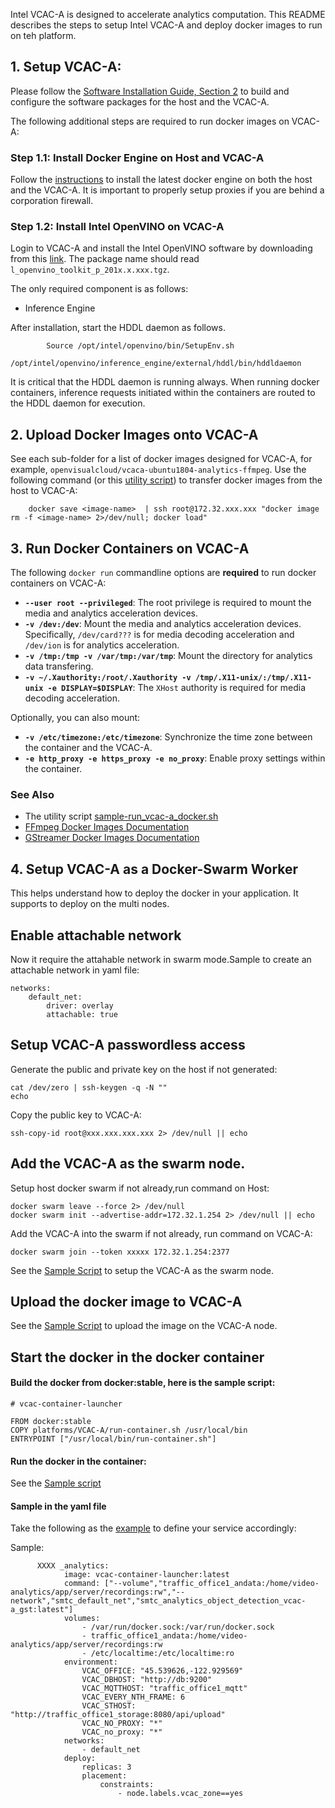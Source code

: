 
Intel VCAC-A is designed to accelerate analytics computation. This README describes the steps to setup Intel VCAC-A and deploy docker images to run on teh platform.   

## 1. Setup VCAC-A:

Please follow the [Software Installation Guide, Section 2](https://cdrdv2.intel.com/v1/dl/getContent/611894) to build and configure the software packages for the host and the VCAC-A.        

The following additional steps are required to run docker images on VCAC-A:    

### Step 1.1: Install Docker Engine on Host and VCAC-A

Follow the [instructions](https://docs.docker.com/v17.09/engine/installation) to install the latest docker engine on both the host and the VCAC-A. It is important to properly setup proxies if you are behind a corporation firewall.    

### Step 1.2: Install Intel OpenVINO on VCAC-A

Login to VCAC-A and install the Intel OpenVINO software by downloading from this [link](https://software.intel.com/en-us/openvino-toolkit/choose-download). The package name should read ```l_openvino_toolkit_p_201x.x.xxx.tgz```. 

The only required component is as follows:
- Inference Engine

After installation, start the HDDL daemon as follows. 

```
        Source /opt/intel/openvino/bin/SetupEnv.sh
        /opt/intel/openvino/inference_engine/external/hddl/bin/hddldaemon
```

It is critical that the HDDL daemon is running always. When running docker containers, inference requests initiated within the containers are routed to the HDDL daemon for execution.    

## 2. Upload Docker Images onto VCAC-A

See each sub-folder for a list of docker images designed for VCAC-A, for example, ```openvisualcloud/vcaca-ubuntu1804-analytics-ffmpeg```. Use the following command (or this [utility script](script/sample_upload_single_image.sh)) to transfer docker images from the host to VCAC-A:     

```
	docker save <image-name>  | ssh root@172.32.xxx.xxx "docker image rm -f <image-name> 2>/dev/null; docker load"
```

##  3. Run Docker Containers on VCAC-A

The following ```docker run``` commandline options are **required** to run docker containers on VCAC-A:   
- **```--user root --privileged```**: The root privilege is required to mount the media and analytics acceleration devices.    
- **```-v /dev:/dev```**: Mount the media and analytics acceleration devices. Specifically, ```/dev/card???``` is for media decoding acceleration and ```/dev/ion``` is for analytics acceleration.       
- **```-v /tmp:/tmp -v /var/tmp:/var/tmp```**: Mount the directory for analytics data transfering.    
- **```-v ~/.Xauthority:/root/.Xauthority -v /tmp/.X11-unix/:/tmp/.X11-unix -e DISPLAY=$DISPLAY```**: The ```XHost``` authority is required for media decoding acceleration. 

Optionally, you can also mount:   
- **```-v /etc/timezone:/etc/timezone```**: Synchronize the time zone between the container and the VCAC-A.  
- **```-e http_proxy -e https_proxy -e no_proxy```**: Enable proxy settings within the container.   

### See Also

- The utility script [sample-run_vcac-a_docker.sh](script/sample_run_vcac-a_docker.sh) 
- [FFmpeg Docker Images Documentation](../doc/ffmpeg.md)
- [GStreamer Docker Images Documentation](../doc/gst.md)

## 4. Setup VCAC-A as a Docker-Swarm Worker

This helps understand how to deploy the docker in your application. It supports to deploy on the multi nodes.

## Enable attachable network

Now it require the attahable network in swarm mode.Sample to create an attachable network in yaml file:

	networks:
	    default_net:
        	driver: overlay
        	attachable: true


## Setup VCAC-A passwordless access

Generate the public and private key on the host if not generated:

	cat /dev/zero | ssh-keygen -q -N ""
	echo

Copy the public key to VCAC-A:

	ssh-copy-id root@xxx.xxx.xxx.xxx 2> /dev/null || echo

## Add the VCAC-A as the swarm node.

Setup host docker swarm if not already,run command on Host:

	docker swarm leave --force 2> /dev/null
	docker swarm init --advertise-addr=172.32.1.254 2> /dev/null || echo

Add the VCAC-A into the swarm if not already, run command on VCAC-A:

	docker swarm join --token xxxxx 172.32.1.254:2377

See the [Sample Script](./script/sample_swarm_setup_vcac-a.sh) to setup the VCAC-A as the swarm node.

## Upload the docker image to VCAC-A

See the [Sample Script](./script/sample_swarm_upload_image.sh) to upload the image on the VCAC-A node.

## Start the docker in the docker container

#### Build the docker from docker:stable, here is the sample script:

	# vcac-container-launcher

	FROM docker:stable
	COPY platforms/VCAC-A/run-container.sh /usr/local/bin
	ENTRYPOINT ["/usr/local/bin/run-container.sh"]


#### Run the docker in the container:

See the [Sample script](./script/sample_run_container.sh)

#### Sample in the yaml file

Take the following as the [example](https://github.com/OpenVisualCloud/Smart-City-Sample/blob/master/deployment/docker-swarm/analytics.VCAC-A.m4) to define your service accordingly:

Sample:

          XXXX _analytics:
                image: vcac-container-launcher:latest
                command: ["--volume","traffic_office1_andata:/home/video-analytics/app/server/recordings:rw","--network","smtc_default_net","smtc_analytics_object_detection_vcac-a_gst:latest"]
                volumes:
                    - /var/run/docker.sock:/var/run/docker.sock
                    - traffic_office1_andata:/home/video-analytics/app/server/recordings:rw
                    - /etc/localtime:/etc/localtime:ro
                environment:
                    VCAC_OFFICE: "45.539626,-122.929569"
                    VCAC_DBHOST: "http://db:9200"
                    VCAC_MQTTHOST: "traffic_office1_mqtt"
                    VCAC_EVERY_NTH_FRAME: 6
                    VCAC_STHOST: "http://traffic_office1_storage:8080/api/upload"
                    VCAC_NO_PROXY: "*"
                    VCAC_no_proxy: "*"
                networks:
                    - default_net
                deploy:
                    replicas: 3
                    placement:
                        constraints:
                            - node.labels.vcac_zone==yes


